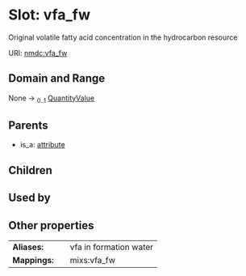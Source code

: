 
# Slot: vfa_fw


Original volatile fatty acid concentration in the hydrocarbon resource

URI: [nmdc:vfa_fw](https://microbiomedata/meta/vfa_fw)


## Domain and Range

None &#8594;  <sub>0..1</sub> [QuantityValue](QuantityValue.md)

## Parents

 *  is_a: [attribute](attribute.md)

## Children


## Used by


## Other properties

|  |  |  |
| --- | --- | --- |
| **Aliases:** | | vfa in formation water |
| **Mappings:** | | mixs:vfa_fw |

